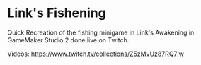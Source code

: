 # Link's Fishening

Quick Recreation of the fishing minigame in Link's Awakening in GameMaker Studio 2 done live on Twitch.

Videos: https://www.twitch.tv/collections/Z5zMvUz87RQ7lw
